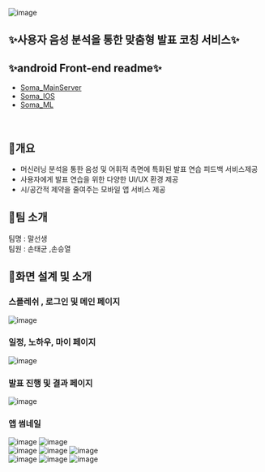 ![image](/resource/speechteacher_logo.jpg)

## ✨사용자 음성 분석을 통한 맞춤형 발표 코칭 서비스✨

## ✨android Front-end readme✨
- [Soma_MainServer](https://git.swmgit.org/swm-12/12_swm48/soma_mainserver)
- [Soma_IOS](https://git.swmgit.org/swm-12/12_swm48/soma_ios)
- [Soma_ML](https://git.swmgit.org/swm-12/12_swm48/soma_ml)
  
<br>

## 📔개요
- 머신러닝 분석을 통한 음성 및 어휘적 측면에 특화된 발표 연습 피드백 서비스제공
- 사용자에게 발표 연습을 위한 다양한 UI/UX 환경 제공
- 시/공간적 제약을 줄여주는 모바일 앱 서비스 제공


## 👋팀 소개
팀명 : 말선생<br>
팀원 : 손태균 ,손승열<br>

## 👀화면 설계 및 소개

### 스플레쉬 , 로그인 및 메인 페이지
![image](/resource/front-end1.png)

### 일정, 노하우, 마이 페이지
![image](/resource/front-end2.png)

### ️발표 진행 및 결과 페이지
![image](/resource/front-end3.png)

### 앱 썸네일
![image](/resource/slide1.png) ![image](/resource/slide2.png) <br>
![image](/resource/slide3.png) ![image](/resource/slide4.png) ![image](/resource/slide5.png) <br>
![image](/resource/slide6.png) ![image](/resource/slide7.png) ![image](/resource/slide8.png) <br>
